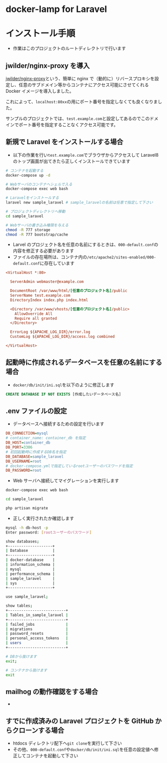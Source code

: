 # docker-lamp for Laravel

# インストール手順

- 作業はこのプロジェクトのルートディレクトリで行います

## jwilder/nginx-proxy を導入

[jwilder/nginx-proxy](https://hub.docker.com/r/jwilder/nginx-proxy/)という、簡単に nginx で（動的に）リバースプロキシを設定し、任意のサブドメイン等からコンテナにアクセス可能にさせてくれる Docker イメージを導入しました。

これによって、`localhost:80xx`の用にポート番号を指定しなくても良くなりました。

サンプルのプロジェクトでは、`test.example.com`と設定してあるのでこのドメインでポート番号を指定することなくアクセス可能です。

## 新規で Laravel をインストールする場合

- 以下の作業を行い`test.example.com`でブラウザからアクセスして Laravel8 のトップ画面が出てきたら正しくインストールできています

```bash
# コンテナを起動する
docker-compose up -d

# Webサーバのコンテナへシェルで入る
docker-compose exec web bash

# Laravelをインストールする
laravel new sample_laravel # sample_laravelの名前は任意で指定して下さい

# プロジェクトディレクトリへ移動
cd sample_laravel

# Webサーバの書き込み権限を与える
chmod -R 777 storage
chmod -R 777 bootstrap/cache
```

- Larvel のプロジェクト名を任意の名前にするときは、`000-default.conf`の内容を修正する必要があります
- ファイルの存在場所は、コンテナ内の`/etc/apache2/sites-enabled/000-default.conf`に存在しています

```ini
<VirtualHost *:80>

  ServerAdmin webmaster@example.com

  DocumentRoot /var/www/html/[任意のプロジェクト名]/public
  ServerName test.example.com
  DirectoryIndex index.php index.html

  <Directory /var/www/vhosts/[任意のプロジェクト名]/public>
    AllowOverride All
    Require all granted
  </Directory>

  ErrorLog ${APACHE_LOG_DIR}/error.log
  CustomLog ${APACHE_LOG_DIR}/access.log combined

</VirtualHost>
```

## 起動時に作成されるデータベースを任意の名前にする場合

- `docker/db/init/ini.sql`を以下のように修正します

```sql
CREATE DATABASE IF NOT EXISTS [作成したいデータベース名]
```

## .env ファイルの設定

- データベースへ接続するための設定を行います

```ini
DB_CONNECTION=mysql
# container_name: container_db を指定
DB_HOST=container_db
DB_PORT=3306
# 初回起動時に作成するDB名を指定
DB_DATABASE=sample_laravel
DB_USERNAME=root
# docker-compose.ymlで指定しているrootユーザーのパスワードを指定
DB_PASSWORD=root
```

- Web サーバへ接続してマイグレーションを実行します

```bash
docker-compose exec web bash

cd sample_laravel

php artisan migrate
```

- 正しく実行されたか確認します

```bash
mysql -h db-host -p
Enter password: [rootユーザーのパスワード]

show databases;
+--------------------+
| Database           |
+--------------------+
| docker-database    |
| information_schema |
| mysql              |
| performance_schema |
| sample_laravel     |
| sys                |
+--------------------+

use sample_laravel;

show tables;
+--------------------------+
| Tables_in_sample_laravel |
+--------------------------+
| failed_jobs              |
| migrations               |
| password_resets          |
| personal_access_tokens   |
| users                    |
+--------------------------+

# DBから抜けます
exit;

# コンテナから抜けます
exit
```

## mailhog の動作確認をする場合

-

## すでに作成済みの Laravel プロジェクトを GitHub からクローンする場合

- htdocs ディレクトリ配下へ`git clone`を実行して下さい
- その他、`000-default.conf`や`docker/db/init/ini.sql`を任意の設定値へ修正してコンテナを起動して下さい
